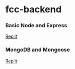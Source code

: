 # fcc-backend

### Basic Node and Express
[Replit](https://replit.com/@rumessa99/boilerplate-express#myApp.js)

### MongoDB and Mongoose
[Replit](https://replit.com/@rumessa99/boilerplate-mongomongoose-1#myApp.js)
